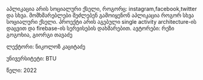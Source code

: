 აპლიკაცია არის სოციალური ქსელი, როგორც: instagram,facebook,twitter და სხვა.
მომხმარებლები შეძლებენ გამოიყენონ აპლიკაცია როგორ სხვა სოციალური ქსელი.
პროექტი არის აგებული single activity architecture-ის დაცვით და firebase-ის სერვისების დახმარებით.
ავტორები: რეზი გოგოხია, გიორგი თავაძე

ლექტორი: ნიკოლოზ კაციტაძე

უნივერსიტეტი: BTU

წელი: 2022


